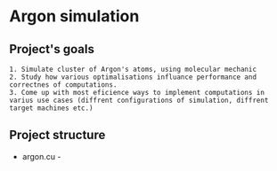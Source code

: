 # Argon simulation
## Project's goals
    1. Simulate cluster of Argon's atoms, using molecular mechanic
    2. Study how various optimalisations influance performance and correctnes of computations.
    3. Come up with most eficience ways to implement computations in varius use cases (diffrent configurations of simulation, diffrent target machines etc.)

## Project structure
+ argon.cu - 
